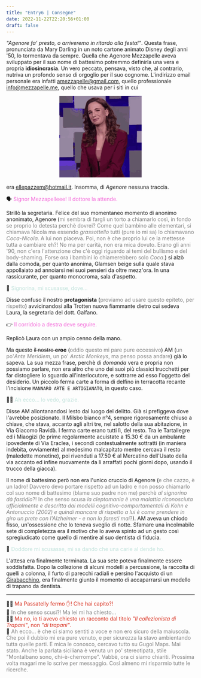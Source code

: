```yaml
---
title: "Entry6 | Consegne"
date: 2022-11-22T22:20:56+01:00
draft: false
---
```


*"Agenore fa' presto, o arriveremo in ritardo alla festa!"*. Questa frase, pronunciata da Mary Darling in un noto cartone animato Disney degli anni '50, lo tormentava da sempre. Quella che Agenore Mezzapelle aveva sviluppato per il suo nome di battesimo potremmo definirla una vera e propria **idiosincrasia**. Un vero peccato, pensava, visto che, al contrario, nutriva un profondo senso di orgoglio per il suo cognome. L'indirizzo email personale era infatti [amezzapelle@gmail.com](amezzapelle@gmail.com), quello professionale [info@mezzapelle.me](info@mezzapelle.me), quello che usava per i siti in cui

<figure>
    <a href="https://passatelly.github.io/">
        <p align="center">
            <img style="max-width: 500;" src="/entry6/fanelli.gif">
        </p>
    </a>
</figure>

era [ellepazzem@hotmail.it](ellepazzem@hotmail.it). Insomma, di *Agenore* nessuna traccia.

🗣️ <span style="color:#F367D8">Signor Mezzapelleee! Il dottore la attende.</span>

Strillò la segretaria. Felice del suo momentaneo momento di anonimo anonimato, Agenore (<span style="color:#808080">mi sembra di fargli un torto a chiamarlo così, in fondo se proprio lo detesta perchè dovrei? Come quel bambino alle elementari, si chiamava Nicola ma essendo *grassottello* tutti (pure io mi sa) lo chiamavano *Coca-Nicola*. A lui non piaceva. Poi, non è che proprio lui ce la mettesse tutta a cambiare eh?! No ma per carità, non era mica dovuto. Erano gli anni '90, non c'era l'attenzione che c'è oggi riguardo ai temi del bullismo e del body-shaming. Forse ora i bambini lo chiamerebbero solo *Coca*.</span>) si alzò dalla comoda, per quanto anonima, Glamsen beige sulla quale stava appollaiato ad annoiarsi nei suoi pensieri da oltre mezz'ora. In una rassicurante, per quanto monocroma, sala d'aspetto.

👀 <span style="color:#C0E2DB">Signorina, mi scusasse, dove...</span>

Disse confuso il nostro **protagonista** (<span style="color:#808080">proviamo ad usare questo epiteto, per rispetto</span>) avvicinandosi alla Trotten nuova fiammante dietro cui sedeva Laura, la segretaria del dott. Galfano.

👉 <span style="color:#F367D8">Il corridoio a destra deve seguire.</span>

Replicò Laura con un ampio cenno della mano.

Ma questo ~~il nostro **eroe**~~ (<span style="color:#808080">oddio questo mi pare pure eccessivo</span>) AM (<span style="color:#808080">un po'*Ante Meridiem*, un po' *Arctic Monkeys*, ma penso possa andare</span>) già lo sapeva. La sua mezza frase, perchè di *domanda* vera e propria non possiamo parlare, non era altro che uno dei suoi più classici trucchetti per far distogliere lo sguardo all'interlocutore, e sottrarre ad esso l'oggetto del desiderio. Un piccolo ferma carte a forma di delfino in terracotta recante l'incisione `MANNARÒ ARTE E ARTIGIANATO`, in questo caso.

🥷🏽 <span style="color:#C0E2DB">Ah ecco... lo vedo, grazie.</span>

Disse AM allontanandosi lesto dal luogo del delitto. Già si prefiggeva dove l'avrebbe posizionato. Il Milsbo bianco n°4, sempre rigorosamente chiuso a chiave, che stava, accanto agli altri tre, nel salotto della sua abitazione, in Via Giacomo Ravidà. I ferma carte erano tutti lì, del resto. Tra le Tartallegre ed i Miaogizi (le prime regolarmente acuistate a 15.30 € da un ambulante ipovedente di Via Eraclea, i secondi contestualmente sottratti (in maniera indebita, ovviamente) al medesimo malcapitato mentre cercava il resto (maledette monetine), poi rivenduti a 17.50 € al Mercatino dell'Usato della via accanto ed infine nuovamente da lì arraffati pochi giorni dopo, usando il trucco della giacca).

Il nome di battesimo però non era l'unico cruccio di Agenore (<span style="color:#808080">e che cazzo, è un ladro! Davvero devo portare rispetto ad un ladro e non posso chiamarlo col suo nome di battesimo (blame suo padre non me) perchè *al signorino dà fastidio*?! In che senso scusa *la cleptomania è una malattia riconosciuta ufficialmente e descritta dai modelli cognitivo-comportamentali di Kohn e Antonuccio (2002) e quindi mancare di rispetto a lui è come prendere in giro un prete con l'Alzheimer - e non lo faresti mai*?</span>). AM aveva un chiodo fisso, un'ossessione che lo teneva sveglio di notte. Sfamare una incolmabile sete di completezza era il motivo che lo aveva spinto ad un gesto così spregiudicato come quello di mentire al suo dentista di fiducia.

🦷 <span style="color:#C0E2DB">Doddore mi scusasse, mi sa dando che una carie al dende ho.</span>

L'attesa era finalmente terminata. La sua sete poteva finalmente essere soddisfatta. Dopo la collezione di alcuni modelli a percussione, la raccolta di quelli a colonna, il furto di parecchi radiali e persino l'acquisto di un [Girabacchino](https://it.wikipedia.org/wiki/Girabacchino), era finalmente giunto il momento di accaparrarsi un modello di trapano da dentista.

----

👩‍🏫 <span style="color:#D72A19">Ma Passatelly fermo ✋! Che hai capito?!</span> \
🤨 <span style="color:#808080">In che senso scusi?! Ma lei mi ha chiesto...</span> \
👩‍🏫 <span style="color:#D72A19">Ma no, io ti avevo chiesto un racconto dal titolo *"Il collezionista di Trapani"*, non *"di trapani"*.</span> \
🤦 <span style="color:#808080">Ah ecco... è che ci siamo sentiti a voce e non ero sicuro della maiuscola. Che poi il dubbio mi era pure venuto, e per sicurezza la stavo ambientando tutta quelle parti. E mica le conosco, cercavo tutto su Gugol Maps. Mai stato. Anche la parlata siciliana è venuta un po' stereotipata, stile "Montalbano sono, chi-è-cherrompe". Vabbè, ora ci siamo chiariti. Prossima volta magari me lo scrive per messaggio. Così almeno mi risparmio tutte le ricerche.</span>
